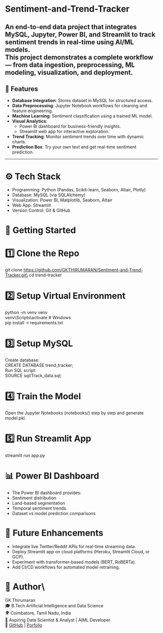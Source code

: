 # Sentiment-and-Trend-Tracker

An **end-to-end data project** that integrates **MySQL, Jupyter, Power BI, and Streamlit** to track sentiment trends in real-time using AI/ML models.  
This project demonstrates a complete workflow — from **data ingestion, preprocessing, ML modeling, visualization, and deployment**.
---

## 🔹 Features
- **Database Integration**: Stores dataset in MySQL for structured access.
- **Data Preprocessing**: Jupyter Notebook workflows for cleaning and feature engineering.
- **Machine Learning**: Sentiment classification using a trained ML model.
- **Visual Analytics**:  
  - Power BI dashboard for business-friendly insights.  
  - Streamlit web app for interactive exploration.  
- **Trend Tracking**: Monitor sentiment trends over time with dynamic charts.  
- **Prediction Box**: Try your own text and get real-time sentiment prediction.
---

# ⚙️ Tech Stack
- Programming: Python (Pandas, Scikit-learn, Seaborn, Altair, Plotly)
- Database: MySQL (via SQLAlchemy)
- Visualization: Power BI, Matplotlib, Seaborn, Altair
- Web App: Streamlit
- Version Control: Git & GitHub

# 🚀 Getting Started
# 1️⃣ Clone the Repo
git clone https://github.com/GKTHIRUMARAN/Sentiment-and-Trend-Tracker.git\
cd trend-tracker

# 2️⃣ Setup Virtual Environment
python -m venv venv\
venv\Scripts\activate      # Windows\
pip install -r requirements.txt

# 3️⃣ Setup MySQL
Create database:\
CREATE DATABASE trend_tracker;\
Run SQL script:\
SOURCE sql/Track_data.sql;

# 4️⃣ Train the Model
Open the Jupyter Notebooks (notebooks/) step by step and generate model.pkl.

# 5️⃣ Run Streamlit App
streamlit run app.py

# 📊 Power BI Dashboard
- The Power BI dashboard provides:
- Sentiment distribution
- Land-based segmentation
- Temporal sentiment trends
- Dataset vs model prediction comparisons

# 🔮 Future Enhancements
- Integrate live Twitter/Reddit APIs for real-time streaming data.
- Deploy Streamlit app on cloud platforms (Heroku, Streamlit Cloud, or GCP).
- Experiment with transformer-based models (BERT, RoBERTa).
- Add CI/CD workflows for automated model retraining.

# 👤 Author\
GK Thirumaran\
🎓 B.Tech Artificial Intelligence and Data Science\
🌍 Coimbatore, Tamil Nadu, India\
💼 Aspiring Data Scientist & Analyst | AIML Developer\
🔗 [GitHub](https://www.linkedin.com/in/thirumarangk-ai) | [Porfolio](https://maranthiru180.wixsite.com/my-site)
